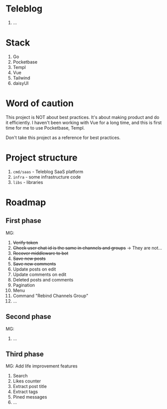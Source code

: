# Teleblog

1. ...

# Stack

1. Go
1. Pocketbase
1. Templ
1. Vue
1. Tailwind
1. daisyUI

# Word of caution

This project is NOT about best practices. It's about making product
and do it efficiently. I haven't been working with Vue for a long time,
and this is first time for me to use Pocketbase, Templ.

Don't take this project as a reference for best practices.

# Project structure

1. `cmd/saas` - Teleblog SaaS platform
1. `infra` - some infrastructure code
1. `libs` - libraries

# Roadmap

## First phase

MG: 

1. ~~Verify token~~
1. ~~Check user chat id is the same in channels and groups~~ -> They are not...
1. ~~Recover middleware to bot~~
1. ~~Save new posts~~
1. ~~Save new comments~~
1. Update posts on edit
1. Update comments on edit
1. Deleted posts and comments
1. Pagination
1. Menu
1. Command "Rebind Channels Group"
1. ...

## Second phase

MG: 

1. ...

## Third phase

MG: Add life improvement features

1. Search
1. Likes counter
1. Extract post title
1. Extract tags
1. Pined messages
1. ...